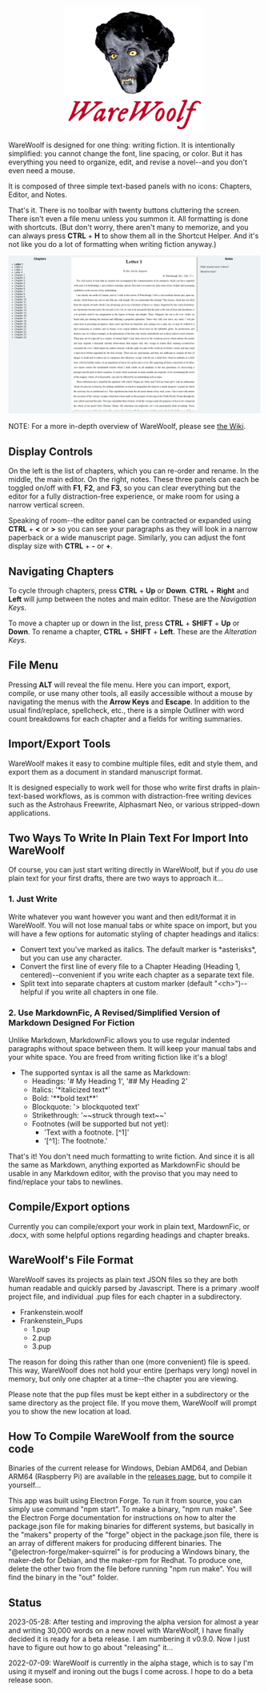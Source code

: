 <p align="center">
	<img src="./src/assets/logo.png" style="width: 280px"/>
</p>

WareWoolf is designed for one thing: writing fiction. It is intentionally simplified: you cannot change the font, line spacing, or color. But it has everything you need to organize, edit, and revise a novel--and you don't even need a mouse.

It is composed of three simple text-based panels with no icons: Chapters, Editor, and Notes.

That's it. There is no toolbar with twenty buttons cluttering the screen. There isn't even a file menu unless you summon it. All formatting is done with shortcuts. (But don't worry, there aren't many to memorize, and you can always press **CTRL** + **H** to show them all in the Shortcut Helper. And it's not like you do a lot of formatting when writing fiction anyway.)

 ![screenshot of program described](src/assets/screenshot.png?raw=true "WareWoolf")

NOTE: For a more in-depth overview of WareWoolf, please see [the Wiki](https://github.com/brsloan/warewoolf/wiki).

## Display Controls

On the left is the list of chapters, which you can re-order and rename. In the middle, the main editor. On the right, notes. These three panels can each be toggled on/off with **F1**, **F2**, and **F3**, so you can clear everything but the editor for a fully distraction-free experience, or make room for using a narrow vertical screen.

Speaking of room--the editor panel can be contracted or expanded using **CTRL** + **<** or **>** so you can see your paragraphs as they will look in a narrow paperback or a wide manuscript page. Similarly, you can adjust the font display size with **CTRL** + **-** or **+**.

## Navigating Chapters

To cycle through chapters, press **CTRL** + **Up** or **Down**. **CTRL** + **Right** and **Left** will jump between the notes and main editor. These are the *Navigation Keys*.

To move a chapter up or down in the list, press **CTRL** + **SHIFT** + **Up** or **Down**. To rename a chapter, **CTRL** + **SHIFT** + **Left**. These are the *Alteration Keys*.

## File Menu

Pressing **ALT** will reveal the file menu. Here you can import, export, compile, or use many other tools, all easily accessible without a mouse by navigating the menus with the **Arrow Keys** and **Escape**. In addition to the usual find/replace, spellcheck, etc., there is a simple Outliner with word count breakdowns for each chapter and a fields for writing summaries.

## Import/Export Tools

WareWoolf makes it easy to combine multiple files, edit and style them, and export them as a document in standard manuscript format.

It is designed especially to work well for those who write first drafts in plain-text-based workflows, as is common with distraction-free writing devices such as the Astrohaus Freewrite, Alphasmart Neo, or various stripped-down applications.

## Two Ways To Write In Plain Text For Import Into WareWoolf

Of course, you can just start writing directly in WareWoolf, but if you *do* use plain text for your first drafts, there are two ways to approach it...

### 1. Just Write

Write whatever you want however you want and then edit/format it in WareWoolf. You will not lose manual tabs or white space on import, but you will have a few options for automatic styling of chapter headings and italics:

- Convert text you've marked as italics. The default marker is \*asterisks\*, but you can use any character.
- Convert the first line of every file to a Chapter Heading (Heading 1, centered)--convenient if you write each chapter as a separate text file.
- Split text into separate chapters at custom marker (default "\<ch\>")--helpful if you write all chapters in one file.

### 2. Use MarkdownFic, A Revised/Simplified Version of Markdown Designed For Fiction

Unlike Markdown, MarkdownFic allows you to use regular indented paragraphs without space between them. It will keep your manual tabs and your white space. You are freed from writing fiction like it's a blog!

- The supported syntax is all the same as Markdown:
  - Headings: '# My Heading 1', '## My Heading 2'
  - Italics: '\*italicized text\*'
  - Bold: '\*\*bold text\*\*'
  - Blockquote: '> blockquoted text'
  - Strikethrough: '\~\~struck through text\~\~'
  - Footnotes (will be supported but not yet):
    - 'Text with a footnote. [^1]'
    - '[^1]: The footnote.'

That's it! You don't need much formatting to write fiction. And since it is all the same as Markdown, anything exported as MarkdownFic should be usable in any Markdown editor, with the proviso that you may need to find/replace your tabs to newlines.

## Compile/Export options

Currently you can compile/export your work in plain text, MardownFic, or .docx, with some helpful options regarding headings and chapter breaks.

## WareWoolf's File Format

WareWoolf saves its projects as plain text JSON files so they are both human readable and quickly parsed by Javascript. There is a primary .woolf project file, and individual .pup files for each chapter in a subdirectory.

- Frankenstein.woolf
- Frankenstein_Pups
	- 1.pup
	- 2.pup
	- 3.pup

The reason for doing this rather than one (more convenient) file is speed. This way, WareWoolf does not hold your entire (perhaps very long) novel in memory, but only one chapter at a time--the chapter you are viewing.

Please note that the pup files must be kept either in a subdirectory or the same directory as the project file. If you move them, WareWoolf will prompt you to show the new location at load.

## How To Compile WareWoolf from the source code

Binaries of the current release for Windows, Debian AMD64, and Debian ARM64 (Raspberry Pi) are available in the [releases page](https://github.com/brsloan/warewoolf/releases), but to compile it yourself... 

This app was built using Electron Forge. To run it from source, you can simply use command "npm start". To make a binary, "npm run make". See the Electron Forge documentation for instructions on how to alter the package.json file for making binaries for different systems, but basically in the "makers" property of the "forge" object in the package.json file, there is an array of different makers for producing different binaries. The "@electron-forge/maker-squirrel" is for producing a Windows binary, the maker-deb for Debian, and the maker-rpm for Redhat. To produce one, delete the other two from the file before running "npm run make". You will find the binary in the "out" folder. 

## Status

2023-05-28: After testing and improving the alpha version for almost a year and writing 30,000 words on a new novel with WareWoolf, I have finally decided it is ready for a beta release. I am numbering it v0.9.0. Now I just have to figure out how to go about "releasing" it...

2022-07-09: WareWoolf is currently in the alpha stage, which is to say I'm using it myself and ironing out the bugs I come across. I hope to do a beta release soon.
